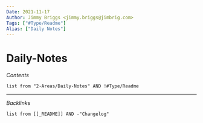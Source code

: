```yaml
---
Date: 2021-11-17
Author: Jimmy Briggs <jimmy.briggs@jimbrig.com>
Tags: ["#Type/Readme"]
Alias: ["Daily Notes"]
---
```


# Daily-Notes

*Contents*

```dataview
list from "2-Areas/Daily-Notes" AND !#Type/Readme
```

***

*Backlinks*

```dataview
list from [[_README]] AND -"Changelog"
```